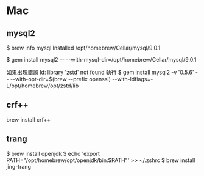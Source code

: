 # Mac

## mysql2

$ brew info mysql 
    Installed
    /opt/homebrew/Cellar/mysql/9.0.1

$ gem install mysql2 -- --with-mysql-dir=/opt/homebrew/Cellar/mysql/9.0.1

如果出現錯誤
    ld: library 'zstd' not found
執行
    $ gem install mysql2 -v '0.5.6' -- --with-opt-dir=$(brew --prefix openssl) --with-ldflags=-L/opt/homebrew/opt/zstd/lib

## crf++

brew install crf++

## trang

$ brew install openjdk
$ echo 'export PATH="/opt/homebrew/opt/openjdk/bin:$PATH"' >> ~/.zshrc
$ brew install jing-trang
